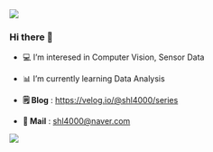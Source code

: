 <img src="https://capsule-render.vercel.app/api?type=waving&color=BDBDC8&height=130&section=header" />

### Hi there 👋

- 💻 I’m interesed in Computer Vision, Sensor Data
- 📊 I’m currently learning Data Analysis



- **🗒️ Blog** : https://velog.io/@shl4000/series
- **💌 Mail** : shl4000@naver.com


<img src="https://capsule-render.vercel.app/api?type=waving&color=BDBDC8&height=130&section=footer" />
